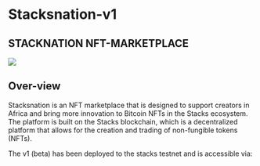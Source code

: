 # Stacksnation-v1

## STACKNATION NFT-MARKETPLACE
![](https://github.com/ABRAHAMEKIO/stacksnation-v1/blob/master/Untitled_Artwork_3.png)

## Over-view
Stacksnation is an NFT marketplace that is designed to support creators in Africa and bring more innovation to Bitcoin NFTs in the Stacks ecosystem. The platform is built on the Stacks blockchain, which is a decentralized platform that allows for the creation and trading of non-fungible tokens (NFTs).

The v1 (beta) has been deployed to the stacks testnet and is accessible via: 
